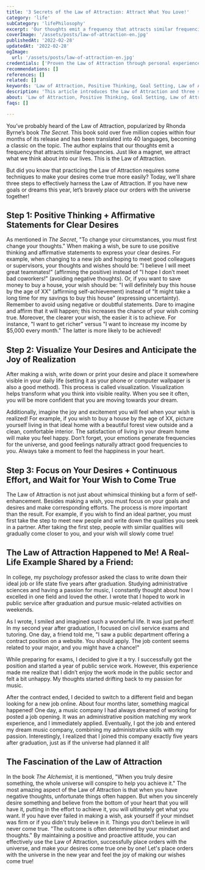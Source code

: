 ```yaml
---
title: '3 Secrets of the Law of Attraction: Attract What You Love!'
category: 'life'
subCategory: 'lifePhilosophy'
excerpt: 'Our thoughts emit a frequency that attracts similar frequencies. Just like a magnet, we attract what we think about into our lives. This is the Law of Attraction.'
coverImage: '/assets/posts/law-of-attraction-en.jpg'
publishedAt: '2022-02-28'
updatedAt: '2022-02-28'
ogImage:
  url: '/assets/posts/law-of-attraction-en.jpg'
credentials: ['Proven the Law of Attraction through personal experience 5+ times', 'Read 10+ online articles', 'Read 3+ related books']
recommendations: []
references: []
related: []
keywords: 'Law of Attraction, Positive Thinking, Goal Setting, Law of Attraction Techniques, Law of Attraction Examples, Vision Board, Law of Attraction Books, Law of Attraction Exercises, Life Transformation, Success Mindset'
description: 'This article introduces the Law of Attraction and three secrets to harnessing it.'
about: 'Law of Attraction, Positive Thinking, Goal Setting, Law of Attraction Techniques, Law of Attraction Examples, Vision Board, Law of Attraction Books, Law of Attraction Exercises, Life Transformation, Success Mindset'
faqs: []

---
```


You’ve probably heard of the Law of Attraction, popularized by Rhonda Byrne’s book *The Secret*. This book sold over five million copies within four months of its release and has been translated into 40 languages, becoming a classic on the topic. The author explains that our thoughts emit a frequency that attracts similar frequencies. Just like a magnet, we attract what we think about into our lives. This is the Law of Attraction.

But did you know that practicing the Law of Attraction requires some techniques to make your desires come true more easily? Today, we'll share three steps to effectively harness the Law of Attraction. If you have new goals or dreams this year, let’s bravely place our orders with the universe together!

## Step 1: Positive Thinking + Affirmative Statements for Clear Desires

As mentioned in *The Secret*, "To change your circumstances, you must first change your thoughts." When making a wish, be sure to use positive thinking and affirmative statements to express your clear desires. For example, when changing to a new job and hoping to meet good colleagues or supervisors, your thoughts and wishes should be: "I believe I will meet great teammates!" (affirming the positive) instead of "I hope I don’t meet bad coworkers!" (avoiding negative thoughts). Or, if you want to save money to buy a house, your wish should be: "I will definitely buy this house by the age of XX" (affirming self-achievement) instead of "It might take a long time for my savings to buy this house" (expressing uncertainty). Remember to avoid using negative or doubtful statements. Dare to imagine and affirm that it will happen; this increases the chance of your wish coming true. Moreover, the clearer your wish, the easier it is to achieve. For instance, "I want to get richer" versus "I want to increase my income by $5,000 every month." The latter is more likely to be achieved!

## Step 2: Visualize Your Desires and Anticipate the Joy of Realization

After making a wish, write down or print your desire and place it somewhere visible in your daily life (setting it as your phone or computer wallpaper is also a good method). This process is called visualization. Visualization helps transform what you think into visible reality. When you see it often, you will be more confident that you are moving towards your dream.

Additionally, imagine the joy and excitement you will feel when your wish is realized! For example, if you wish to buy a house by the age of XX, picture yourself living in that ideal home with a beautiful forest view outside and a clean, comfortable interior. The satisfaction of living in your dream home will make you feel happy. Don’t forget, your emotions generate frequencies for the universe, and good feelings naturally attract good frequencies to you. Always take a moment to feel the happiness in your heart.

## Step 3: Focus on Your Desires + Continuous Effort, and Wait for Your Wish to Come True

The Law of Attraction is not just about whimsical thinking but a form of self-enhancement. Besides making a wish, you must focus on your goals and desires and make corresponding efforts. The process is more important than the result. For example, if you wish to find an ideal partner, you must first take the step to meet new people and write down the qualities you seek in a partner. After taking the first step, people with similar qualities will gradually come closer to you, and your wish will slowly come true!

## The Law of Attraction Happened to Me! A Real-Life Example Shared by a Friend:

In college, my psychology professor asked the class to write down their ideal job or life state five years after graduation. Studying administrative sciences and having a passion for music, I constantly thought about how I excelled in one field and loved the other. I wrote that I hoped to work in public service after graduation and pursue music-related activities on weekends.

As I wrote, I smiled and imagined such a wonderful life. It was just perfect! In my second year after graduation, I focused on civil service exams and tutoring. One day, a friend told me, "I saw a public department offering a contract position on a website. You should apply. The job content seems related to your major, and you might have a chance!"

While preparing for exams, I decided to give it a try. I successfully got the position and started a year of public service work. However, this experience made me realize that I didn’t enjoy the work mode in the public sector and felt a bit unhappy. My thoughts started drifting back to my passion for music.

After the contract ended, I decided to switch to a different field and began looking for a new job online. About four months later, something magical happened! One day, a music company I had always dreamed of working for posted a job opening. It was an administrative position matching my work experience, and I immediately applied. Eventually, I got the job and entered my dream music company, combining my administrative skills with my passion. Interestingly, I realized that I joined this company exactly five years after graduation, just as if the universe had planned it all!

## The Fascination of the Law of Attraction

In the book *The Alchemist*, it is mentioned, "When you truly desire something, the whole universe will conspire to help you achieve it." The most amazing aspect of the Law of Attraction is that when you have negative thoughts, unfortunate things often happen. But when you sincerely desire something and believe from the bottom of your heart that you will have it, putting in the effort to achieve it, you will ultimately get what you want. If you have ever failed in making a wish, ask yourself if your mindset was firm or if you didn't truly believe in it. Things you don’t believe in will never come true. "The outcome is often determined by your mindset and thoughts." By maintaining a positive and proactive attitude, you can effectively use the Law of Attraction, successfully place orders with the universe, and make your desires come true one by one! Let's place orders with the universe in the new year and feel the joy of making our wishes come true!
